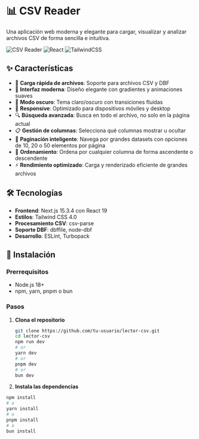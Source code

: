 # 📊 CSV Reader

Una aplicación web moderna y elegante para cargar, visualizar y analizar archivos CSV de forma sencilla e intuitiva.

![CSV Reader](https://img.shields.io/badge/Next.js-15.3.4-black?style=for-the-badge&logo=next.js)
![React](https://img.shields.io/badge/React-19.0.0-blue?style=for-the-badge&logo=react)
![TailwindCSS](https://img.shields.io/badge/Tailwind-4.0-38B2AC?style=for-the-badge&logo=tailwind-css)

## ✨ Características

- 🚀 **Carga rápida de archivos**: Soporte para archivos CSV y DBF
- 🎨 **Interfaz moderna**: Diseño elegante con gradientes y animaciones suaves
- 🌙 **Modo oscuro**: Tema claro/oscuro con transiciones fluidas
- 📱 **Responsive**: Optimizado para dispositivos móviles y desktop
- 🔍 **Búsqueda avanzada**: Busca en todo el archivo, no solo en la página actual
- 📋 **Gestión de columnas**: Selecciona qué columnas mostrar u ocultar
- 📄 **Paginación inteligente**: Navega por grandes datasets con opciones de 10, 20 o 50 elementos por página
- 🔄 **Ordenamiento**: Ordena por cualquier columna de forma ascendente o descendente
- ⚡ **Rendimiento optimizado**: Carga y renderizado eficiente de grandes archivos

## 🛠️ Tecnologías

- **Frontend**: Next.js 15.3.4 con React 19
- **Estilos**: Tailwind CSS 4.0
- **Procesamiento CSV**: csv-parse
- **Soporte DBF**: dbffile, node-dbf
- **Desarrollo**: ESLint, Turbopack

## 🚀 Instalación

### Prerrequisitos

- Node.js 18+
- npm, yarn, pnpm o bun

### Pasos

1. **Clona el repositorio**

   ```bash
   git clone https://github.com/tu-usuario/lector-csv.git
   cd lector-csv
   npm run dev
   # or
   yarn dev
   # or
   pnpm dev
   # or
   bun dev
   ```

2. **Instala las dependencias**

```bash
npm install
# o
yarn install
# o
pnpm install
# o
bun install
```
